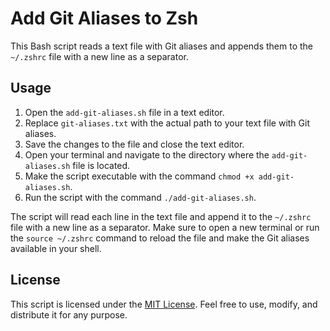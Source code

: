 # Add Git Aliases to Zsh

This Bash script reads a text file with Git aliases and appends them to the `~/.zshrc` file with a new line as a separator.

## Usage

1. Open the `add-git-aliases.sh` file in a text editor.
2. Replace `git-aliases.txt` with the actual path to your text file with Git aliases.
3. Save the changes to the file and close the text editor.
4. Open your terminal and navigate to the directory where the `add-git-aliases.sh` file is located.
5. Make the script executable with the command `chmod +x add-git-aliases.sh`.
6. Run the script with the command `./add-git-aliases.sh`.

The script will read each line in the text file and append it to the `~/.zshrc` file with a new line as a separator. Make sure to open a new terminal or run the `source ~/.zshrc` command to reload the file and make the Git aliases available in your shell.

## License

This script is licensed under the [MIT License](LICENSE). Feel free to use, modify, and distribute it for any purpose.
